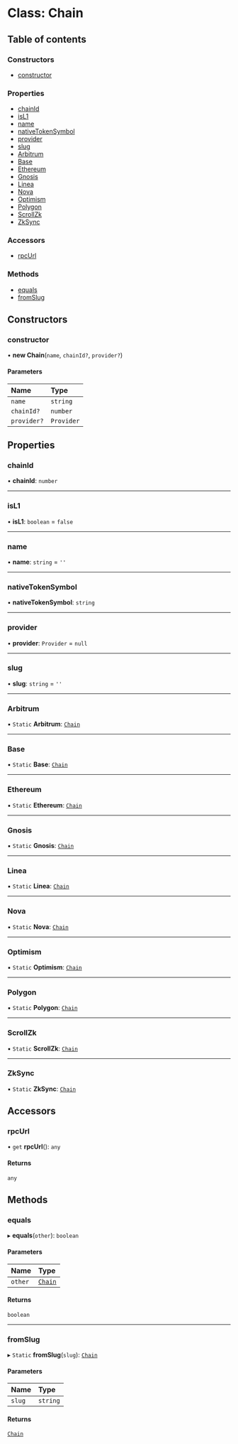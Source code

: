 # Class: Chain

## Table of contents

### Constructors

- [constructor](Chain.md#constructor)

### Properties

- [chainId](Chain.md#chainid)
- [isL1](Chain.md#isl1)
- [name](Chain.md#name)
- [nativeTokenSymbol](Chain.md#nativetokensymbol)
- [provider](Chain.md#provider)
- [slug](Chain.md#slug)
- [Arbitrum](Chain.md#arbitrum)
- [Base](Chain.md#base)
- [Ethereum](Chain.md#ethereum)
- [Gnosis](Chain.md#gnosis)
- [Linea](Chain.md#linea)
- [Nova](Chain.md#nova)
- [Optimism](Chain.md#optimism)
- [Polygon](Chain.md#polygon)
- [ScrollZk](Chain.md#scrollzk)
- [ZkSync](Chain.md#zksync)

### Accessors

- [rpcUrl](Chain.md#rpcurl)

### Methods

- [equals](Chain.md#equals)
- [fromSlug](Chain.md#fromslug)

## Constructors

### <a id="constructor" name="constructor"></a> constructor

• **new Chain**(`name`, `chainId?`, `provider?`)

#### Parameters

| Name | Type |
| :------ | :------ |
| `name` | `string` |
| `chainId?` | `number` |
| `provider?` | `Provider` |

## Properties

### <a id="chainid" name="chainid"></a> chainId

• **chainId**: `number`

___

### <a id="isl1" name="isl1"></a> isL1

• **isL1**: `boolean` = `false`

___

### <a id="name" name="name"></a> name

• **name**: `string` = `''`

___

### <a id="nativetokensymbol" name="nativetokensymbol"></a> nativeTokenSymbol

• **nativeTokenSymbol**: `string`

___

### <a id="provider" name="provider"></a> provider

• **provider**: `Provider` = `null`

___

### <a id="slug" name="slug"></a> slug

• **slug**: `string` = `''`

___

### <a id="arbitrum" name="arbitrum"></a> Arbitrum

▪ `Static` **Arbitrum**: [`Chain`](Chain.md)

___

### <a id="base" name="base"></a> Base

▪ `Static` **Base**: [`Chain`](Chain.md)

___

### <a id="ethereum" name="ethereum"></a> Ethereum

▪ `Static` **Ethereum**: [`Chain`](Chain.md)

___

### <a id="gnosis" name="gnosis"></a> Gnosis

▪ `Static` **Gnosis**: [`Chain`](Chain.md)

___

### <a id="linea" name="linea"></a> Linea

▪ `Static` **Linea**: [`Chain`](Chain.md)

___

### <a id="nova" name="nova"></a> Nova

▪ `Static` **Nova**: [`Chain`](Chain.md)

___

### <a id="optimism" name="optimism"></a> Optimism

▪ `Static` **Optimism**: [`Chain`](Chain.md)

___

### <a id="polygon" name="polygon"></a> Polygon

▪ `Static` **Polygon**: [`Chain`](Chain.md)

___

### <a id="scrollzk" name="scrollzk"></a> ScrollZk

▪ `Static` **ScrollZk**: [`Chain`](Chain.md)

___

### <a id="zksync" name="zksync"></a> ZkSync

▪ `Static` **ZkSync**: [`Chain`](Chain.md)

## Accessors

### <a id="rpcurl" name="rpcurl"></a> rpcUrl

• `get` **rpcUrl**(): `any`

#### Returns

`any`

## Methods

### <a id="equals" name="equals"></a> equals

▸ **equals**(`other`): `boolean`

#### Parameters

| Name | Type |
| :------ | :------ |
| `other` | [`Chain`](Chain.md) |

#### Returns

`boolean`

___

### <a id="fromslug" name="fromslug"></a> fromSlug

▸ `Static` **fromSlug**(`slug`): [`Chain`](Chain.md)

#### Parameters

| Name | Type |
| :------ | :------ |
| `slug` | `string` |

#### Returns

[`Chain`](Chain.md)

